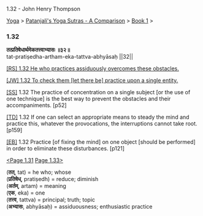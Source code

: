 1.32 - John Henry Thompson 

[Yoga](../../../yoga.md)‎ > ‎[Patanjali's Yoga Sutras - A Comparison](../../patanjani.md)‎ > ‎[Book 1](../book-1.md)‎ > ‎

### 1.32

**तत्प्रतिषेधार्थमेकतत्त्वाभ्यासः ॥३२॥**  
tat-pratiṣedha-artham-eka-tattva-abhyāsaḥ ||32||  
  
  
[\[RS\] 1.32 He who practices assiduously overcomes these obstacles.](http://www.ashtangayoga.info/philosophy/yoga-sutra-patanjali/chapter-1/item/pratishedha-artham-tattva-abhyasah/)  
  
[\[JW\] 1.32 To check them \[let there be\] practice upon a single entity.](http://books.google.com/books?id=YzFImjtOxUwC&pg=PA66&ci=166%2C253%2C728%2C32&source=bookclip)  
  
[\[SS\]](http://www.amazon.com/Yoga-Sutras-Patanjali-Commentary-Satchidananda/dp/0932040381) 1.32 The practice of concentration on a single subject \[or the use of one technique\] is the best way to prevent the obstacles and their accompaniments. \[p52\]  
  
[\[TD\]](http://www.amazon.com/Heart-Yoga-Developing-Personal-Practice/dp/089281764X/ref=sr_1_5?ie=UTF8&qid=1326228195&sr=8-5) 1.32 If one can select an appropriate means to steady the mind and practice this, whatever the provocations, the interruptions cannot take root. \[p159\]  
  
[\[EB\]](http://www.amazon.com/Yoga-Sutras-Patanjali-Translation-Commentary/dp/0865477361/ref=sr_1_1?ie=UTF8&s=books&qid=1250508322&sr=1-1) 1.32 Practice \[of fixing the mind\] on one object \[should be performed\] in order to eliminate these disturbances. \[p121\]  
  
  
[<Page 1.31](131.md)  [Page 1.33>](133.md)  
  
  

(**तत्**, tat) = he who; whose  
(**प्रतिषेध्**, pratiṣedh) = reduce; diminish  
(**अर्तम्**, artam) = meaning  
(**एक**, eka) = one  
(**तत्त्व**, tattva) = principal; truth; topic  
(**अभ्यासः**, abhyāsaḥ) = assiduousness; enthusiastic practice

